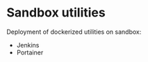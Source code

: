 Sandbox utilities
=================

Deployment of dockerized utilities on sandbox:
- Jenkins
- Portainer